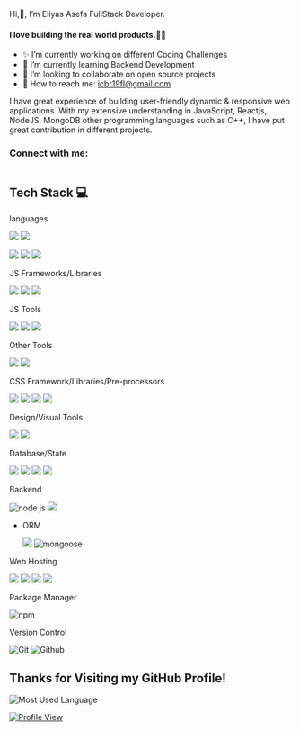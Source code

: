 Hi,👋, I’m Eliyas Asefa FullStack Developer.


#### I love building the real world products.👨‍💻
- ✨ I’m currently working on different Coding Challenges
- 🌱 I’m currently learning Backend Development
- 👯 I’m looking to collaborate on open source projects
- 🚀 How to reach me: icbr19fl@gmail.com


I have great experience of building user-friendly dynamic & responsive web applications. With my extensive understanding in JavaScript, Reactjs, NodeJS, MongoDB other programming languages such as C++, I have put great contribution in different projects.

### Connect with me:
<p align="center">
<!--  <a href="https://ahsaniqbaldev.netlify.app/" target="_blank"><img alt="" src="https://img.shields.io/badge/Portfolio-000?logo=vercel&logoColor=yellow&style=for-the-badge" style="vertical-align:center" /></a> -->
<!-- <a href="https://twitter.com/konnectahsan" target="_blank"><img alt="" src="https://img.shields.io/badge/Twitter-1DA1F2.svg?style=for-the-badge&logo=Twitter&logoColor=white" style="vertical-align:center" /></a> -->
<a href="https://www.linkedin.com/in/eliyas-asefa-4a95221b9/" target="_blank"><img alt="" src="https://img.shields.io/badge/LinkedIn-0A66C2.svg?style=for-the-badge&logo=LinkedIn&logoColor=white" style="vertical-align:center" /></a>
<!-- <a href="https://www.instagram.com/konnectwithahsan/" target="_blank"><img alt="" src="https://img.shields.io/badge/Instagram-E4405F.svg?style=for-the-badge&logo=Instagram&logoColor=white" style="vertical-align:center" /></a></p> -->



## Tech Stack 💻

languages

![](https://img.shields.io/badge/JavaScript-F7DF1E.svg?style=for-the-badge&logo=JavaScript&logoColor=black)
![](https://img.shields.io/badge/C++-00599C.svg?style=for-the-badge&logo=C++&logoColor=white)
<!--![](https://img.shields.io/badge/Markdown-000000.svg?style=for-the-badge&logo=Markdown&logoColor=white) -->
![](https://img.shields.io/badge/HTML5-E34F26.svg?style=for-the-badge&logo=HTML5&logoColor=white)
![](https://img.shields.io/badge/CSS3-1572B6.svg?style=for-the-badge&logo=CSS3&logoColor=white)
![](https://img.shields.io/badge/TypeScript-3178C6.svg?style=for-the-badge&logo=TypeScript&logoColor=white)

JS Frameworks/Libraries

![](https://img.shields.io/badge/React-20232A?style=for-the-badge&logo=react&logoColor=61DAFB)
![](https://img.shields.io/badge/Next.js-000000.svg?style=for-the-badge&logo=nextdotjs&logoColor=white)
![](https://img.shields.io/badge/Node.js-339933.svg?style=for-the-badge&logo=nodedotjs&logoColor=white)
![]()
![]()

JS Tools

![](https://img.shields.io/badge/Babel-F9DC3E.svg?style=for-the-badge&logo=Babel&logoColor=black)
![](https://img.shields.io/badge/Redux-593D88?style=for-the-badge&logo=redux&logoColor=white)
![](https://img.shields.io/badge/Vite-B73BFE?style=for-the-badge&logo=vite&logoColor=FFD62E)

Other Tools

<!--![](https://img.shields.io/badge/Docker-2496ED.svg?style=for-the-badge&logo=Docker&logoColor=white) -->
![](https://img.shields.io/badge/Jira-0052CC.svg?style=for-the-badge&logo=Jira&logoColor=white)
![](https://img.shields.io/badge/Postman-FF6C37?style=for-the-badge&logo=Postman&logoColor=white)
![]()

CSS Framework/Libraries/Pre-processors

![](https://img.shields.io/badge/Material%20UI-007FFF?style=for-the-badge&logo=mui&logoColor=white)
![](https://img.shields.io/badge/Ant%20Design-E34F26?style=for-the-badge&logo=antdesign&logoColor=white)
![](https://img.shields.io/badge/Bootstrap-7952B3.svg?style=for-the-badge&logo=Bootstrap&logoColor=white)
![](https://img.shields.io/badge/Sass-CC6699.svg?style=for-the-badge&logo=Sass&logoColor=white)
![]()


Design/Visual Tools

![](https://img.shields.io/badge/Figma-F24E1E.svg?style=for-the-badge&logo=Figma&logoColor=white)
![](https://img.shields.io/badge/Adobe%20Photoshop-31A8FF.svg?style=for-the-badge&logo=Adobe-Photoshop&logoColor=white)
![]()

Database/State

![](https://img.shields.io/badge/MongoDB-47A248.svg?style=for-the-badge&logo=MongoDB&logoColor=white)
![](https://img.shields.io/badge/firebase-ffca28?style=for-the-badge&logo=firebase&logoColor=black)
![](https://img.shields.io/badge/MySQL-4479A1.svg?style=for-the-badge&logo=MySQL&logoColor=white)
![](https://img.shields.io/badge/PostgreSQL-316192?style=for-the-badge&logo=postgresql&logoColor=white)
![]()


Backend

![node js](https://img.shields.io/badge/Node.js-339933.svg?style=for-the-badge&logo=nodedotjs&logoColor=white)
![](https://img.shields.io/badge/Express.js-000000?style=for-the-badge&logo=express&logoColor=white)
![]()

- ORM

    ![](https://img.shields.io/badge/Sequelize-52B0E7.svg?style=for-the-badge&logo=Sequelize&logoColor=white)
    ![mongoose](https://user-images.githubusercontent.com/85479513/227965684-d9218a35-3ae2-48d1-a523-7f836e58d129.png)
    ![]()

Web Hosting

![](https://img.shields.io/badge/Vercel-000000?style=for-the-badge&logo=vercel&logoColor=white)
![](https://img.shields.io/badge/firebase-ffca28?style=for-the-badge&logo=firebase&logoColor=black)
![](https://camo.githubusercontent.com/a4b70cffa0f4df7373282aefff4d3a028e34f98a32576efbc66ecdb9b5532097/68747470733a2f2f696d672e736869656c64732e696f2f62616467652f2d47697448756225323050616765732d3030303f7374796c653d666f722d7468652d6261646765266c6f676f3d676974687562)
![](https://img.shields.io/badge/Netlify-00C7B7?style=for-the-badge&logo=netlify&logoColor=white)
![]()

Package Manager

![npm](https://img.shields.io/badge/npm-CB3837?style=for-the-badge&logo=npm&logoColor=white)
![]()


Version Control

![Git](https://img.shields.io/badge/GIT-E44C30?style=for-the-badge&logo=git&logoColor=white) 
![Github](https://img.shields.io/badge/GitHub-100000?style=for-the-badge&logo=github&logoColor=white) 







## Thanks for Visiting my GitHub Profile!

![Most Used Language](https://github-readme-stats.vercel.app/api/top-langs?username=ahsan-chy&show_icons=true&locale=en&layout=compact)


[![Profile View](https://visitcount.itsvg.in/api?id=ahsan-chy&label=Profile%20Views&color=0&pretty=true)](https://visitcount.itsvg.in)
